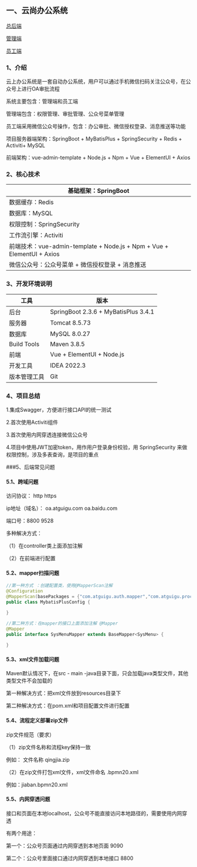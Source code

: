 ## 一、云尚办公系统

[总后端](https://github.com/yovinchen/guigu-oa-parent)

[管理端](https://github.com/yovinchen/guigu-oa-admin)

[员工端](https://github.com/yovinchen/guigu-oa-web)

### 1、介绍

云上办公系统是一套自动办公系统，用户可以通过手机微信扫码关注公众号，在公众号上进行OA审批流程

系统主要包含：管理端和员工端

管理端包含：权限管理、审批管理、公众号菜单管理

员工端采用微信公众号操作，包含：办公审批、微信授权登录、消息推送等功能

项目服务器端架构：SpringBoot + MyBatisPlus + SpringSecurity + Redis + Activiti+ MySQL

前端架构：vue-admin-template + Node.js + Npm + Vue + ElementUI + Axios

### 2、核心技术

| 基础框架：SpringBoot                                         |
| ------------------------------------------------------------ |
| 数据缓存：Redis                                              |
| 数据库：MySQL                                                |
| 权限控制：SpringSecurity                                     |
| 工作流引擎：Activiti                                         |
| 前端技术：vue-admin-template + Node.js + Npm + Vue + ElementUI + Axios |
| 微信公众号：公众号菜单 + 微信授权登录 + 消息推送             |


### 3、开发环境说明

| 工具         | 版本                                   |
| ------------ |--------------------------------------|
| 后台         | SpringBoot 2.3.6 + MyBatisPlus 3.4.1 |
| 服务器       | Tomcat 8.5.73                        |
| 数据库       | MySQL 8.0.27                         |
| Build Tools  | Maven 3.8.5                          |
| 前端         | Vue + ElementUI + Node.js            |
| 开发工具     | IDEA 2022.3                          |
| 版本管理工具 | Git                                  |


### 4、项目总结

1.集成Swagger，方便进行接口API的统一测试

2.首次使用Activiti组件

3.首次使用内网穿透连接微信公众号

4.项目中使用JWT加密token，用作用户登录身份校验，用 SpringSecurity 来做权限控制，涉及多表查询，是项目的重点

###5、后端常见问题

#### 5.1、跨域问题

访问协议： http   https

ip地址（域名）： oa.atguigu.com    oa.baidu.com

端口号：8800  9528

多种解决方式：

（1）在controller类上面添加注解

（2）在前端进行配置



#### 5.2、mapper扫描问题

```java
//第一种方式 ：创建配置类，使用@MapperScan注解
@Configuration
@MapperScan(basePackages = {"com.atguigu.auth.mapper","com.atguigu.process.mapper","com.atguigu.wechat.mapper"})
public class MybatisPlusConfig {

}

//第二种方式：在mapper的接口上面添加注解 @Mapper
@Mapper
public interface SysMenuMapper extends BaseMapper<SysMenu> {
    
}
```



#### 5.3、xml文件加载问题

Maven默认情况下，在src - main -java目录下面，只会加载java类型文件，其他类型文件不会加载的

第一种解决方式：把xml文件放到resources目录下

第二种解决方式：在pom.xml和项目配置文件进行配置



#### 5.4、流程定义部署zip文件

zip文件规范（要求）

（1）zip文件名称和流程key保持一致  

例如：<process id="qingjia" isExecutable="true"> 文件名称 qingjia.zip

（2）在zip文件打包xml文件，xml文件命名 .bpmn20.xml

例如：jiaban.bpmn20.xml



#### 5.5、内网穿透问题

接口和页面在本地localhost，公众号不能直接访问本地路径的，需要使用内网穿透

有两个用途：

第一个：公众号页面通过内网穿透到本地页面  9090

第二个：公众号里面接口通过内网穿透到本地接口 8800
